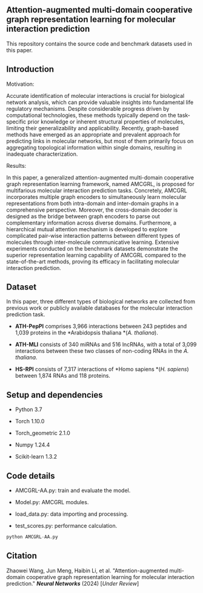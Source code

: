## Attention-augmented multi-domain cooperative graph representation learning for molecular interaction prediction

This repository contains the source code and benchmark datasets used in this paper.

## Introduction

Motivation:&#x20;

Accurate identification of molecular interactions is crucial for biological network analysis, which can provide valuable insights into fundamental life regulatory mechanisms. Despite considerable progress driven by computational technologies, these methods typically depend on the task-specific prior knowledge or inherent structural properties of molecules, limiting their generalizability and applicability. Recently, graph-based methods have emerged as an appropriate and prevalent approach for predicting links in molecular networks, but most of them primarily focus on aggregating topological information within single domains, resulting in inadequate characterization.

Results:

In this paper, a generalized attention-augmented multi-domain cooperative graph representation learning framework, named AMCGRL, is proposed for multifarious molecular interaction prediction tasks. Concretely, AMCGRL incorporates multiple graph encoders to simultaneously learn molecular representations from both intra-domain and inter-domain graphs in a comprehensive perspective. Moreover, the cross-domain decoder is designed as the bridge between graph encoders to parse out complementary information across diverse domains. Furthermore, a hierarchical mutual attention mechanism is developed to explore complicated pair-wise interaction patterns between different types of molecules through inter-molecule communicative learning. Extensive experiments conducted on the benchmark datasets demonstrate the superior representation learning capability of AMCGRL compared to the state-of-the-art methods, proving its efficacy in facilitating molecular interaction prediction.



## Dataset

In this paper, three different types of biological networks are collected from previous work or publicly available databases for the molecular interaction prediction task.

*   **ATH-PepPI** comprises 3,966 interactions between 243 peptides and 1,039 proteins in the *Arabidopsis thaliana *(*A. thaliana*).

*   **ATH-MLI** consists of 340 miRNAs and 516 lncRNAs, with a total of 3,099 interactions between these two classes of non-coding RNAs in the *A. thaliana*.

*   **HS-RPI** consists of 7,317 interactions of *Homo sapiens *(*H. sapiens*) between 1,874 RNAs and 118 proteins.

## Setup and dependencies

*   Python 3.7

*   Torch 1.10.0

*   Torch\_geometric 2.1.0&#x20;

*   Numpy 1.24.4&#x20;

*   Scikit-learn 1.3.2

## Code details

*   AMCGRL-AA.py: train and evaluate the model.

*   Model.py: AMCGRL modules.

*   load\_data.py: data importing and processing.

*   test\_scores.py: performance calculation.

```python
python AMCGRL-AA.py
```

## Citation

Zhaowei Wang, Jun Meng, Haibin Li, et al. "Attention-augmented multi-domain cooperative graph representation learning for molecular interaction prediction."   ***Neural Networks*** (2024) \[*Under Review*]
